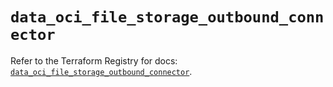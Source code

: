 # `data_oci_file_storage_outbound_connector`

Refer to the Terraform Registry for docs: [`data_oci_file_storage_outbound_connector`](https://registry.terraform.io/providers/oracle/oci/7.19.0/docs/data-sources/file_storage_outbound_connector).
